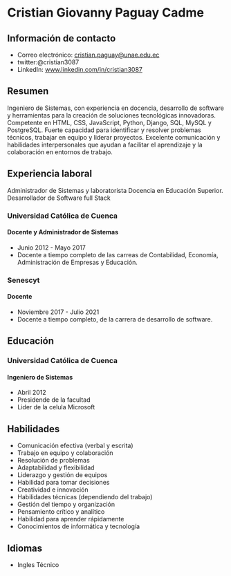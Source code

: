 # Cristian Giovanny Paguay Cadme

## Información de contacto

- Correo electrónico: cristian.paguay@unae.edu.ec
- twitter:@cristian3087
- LinkedIn: www.linkedin.com/in/cristian3087


## Resumen

Ingeniero de Sistemas, con experiencia en docencia, desarrollo de software y herramientas para la creación de soluciones tecnológicas innovadoras. Competente en HTML, CSS, JavaScript, Python, Django, SQL, MySQL y PostgreSQL. Fuerte capacidad para identificar y resolver problemas técnicos, trabajar en equipo y liderar proyectos. Excelente comunicación y habilidades interpersonales que ayudan a facilitar el aprendizaje y la colaboración en entornos de trabajo.

## Experiencia laboral
Administrador de Sistemas y laboratorista
Docencia en Educación Superior.
Desarrollador de Software full Stack

### Universidad Católica de Cuenca

#### Docente y Administrador de Sistemas

- Junio 2012 - Mayo 2017
- Docente a tiempo completo de las carreas de Contabilidad, Economía, Administración de Empresas y Educación.

### Senescyt

#### Docente

- Noviembre 2017 - Julio 2021
- Docente a tiempo completo, de la carrera de desarrollo de software.

## Educación

### Universidad Católica de Cuenca

#### Ingeniero de Sistemas

- Abril 2012
- Presidende de la facultad
- Lider de la celula Microsoft

## Habilidades
- Comunicación efectiva (verbal y escrita)
- Trabajo en equipo y colaboración
- Resolución de problemas
- Adaptabilidad y flexibilidad
- Liderazgo y gestión de equipos
- Habilidad para tomar decisiones
- Creatividad e innovación
- Habilidades técnicas (dependiendo del trabajo)
- Gestión del tiempo y organización
- Pensamiento crítico y analítico
- Habilidad para aprender rápidamente
- Conocimientos de informática y tecnología


## Idiomas

- Ingles Técnico


